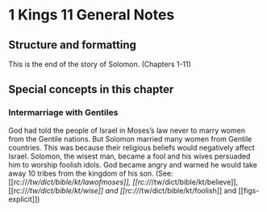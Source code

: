 # 1 Kings 11 General Notes
## Structure and formatting

This is the end of the story of Solomon. (Chapters 1-11)

## Special concepts in this chapter

### Intermarriage with Gentiles
God had told the people of Israel in Moses’s law never to marry women from the Gentile nations. But Solomon married many women from Gentile countries. This was because their religious beliefs would negatively affect Israel. Solomon, the wisest man, became a fool and his wives persuaded him to worship foolish idols. God became angry and warned he would take away 10 tribes from the kingdom of his son. (See: [[rc://*/tw/dict/bible/kt/lawofmoses]], [[rc://*/tw/dict/bible/kt/believe]], [[rc://*/tw/dict/bible/kt/wise]] and [[rc://*/tw/dict/bible/kt/foolish]] and [[figs-explicit]])